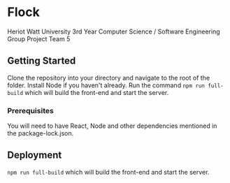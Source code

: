 # Flock

Heriot Watt University
3rd Year Computer Science / Software Engineering Group Project
Team 5

## Getting Started

Clone the repository into your directory and navigate to the root of the folder. Install Node if you haven't already. Run the command `npm run full-build` which will build the front-end and start the server. 
### Prerequisites

You will need to have React, Node and other dependencies mentioned in the package-lock.json.

## Deployment

`npm run full-build` which will build the front-end and start the server. 
